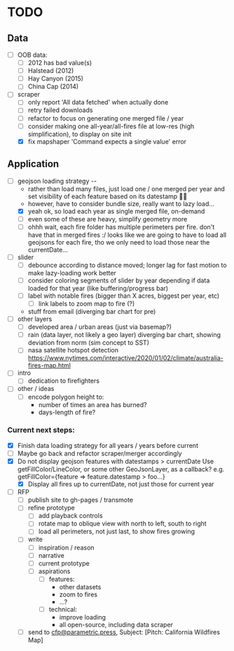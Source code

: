 # TODO

## Data

- [ ] OOB data:
  - [ ] 2012 has bad value(s)
  - [ ] Halstead (2012)
  - [ ] Hay Canyon (2015)
  - [ ] China Cap (2014)
- [ ] scraper
  - [ ] only report 'All data fetched' when actually done
  - [ ] retry failed downloads
  - [ ] refactor to focus on generating one merged file / year
  - [ ] consider making one all-year/all-fires file at low-res (high simplification),
        to display on site init
  - [x] fix mapshaper 'Command expects a single value' error

## Application

- [ ] geojson loading strategy --
  - rather than load many files, just load one / one merged per year
    and set visibility of each feature based on its datestamp 🤦‍♀️
  - however, have to consider bundle size, really want to lazy load...
  - [x] yeah ok, so load each year as single merged file, on-demand
  - [ ] even some of these are heavy, simplify geometry more
  - [ ] ohhh wait, each fire folder has multiple perimeters per fire.
        don't have that in merged fires :/
        looks like we are going to have to load all geojsons for each fire,
        tho we only need to load those near the currentDate...
- [ ] slider
  - [ ] debounce according to distance moved; longer lag for fast motion to make lazy-loading work better
  - [ ] consider coloring segments of slider by year depending if data loaded for that year (like buffering/progress bar)
  - [ ] label with notable fires (bigger than X acres, biggest per year, etc)
    - [ ] link labels to zoom map to fire (?)
  - stuff from email (diverging bar chart for pre)
- [ ] other layers
  - [ ] developed area / urban areas (just via basemap?)
  - [ ] rain (data layer, not likely a geo layer)
        diverging bar chart, showing deviation from norm (sim concept to SST)
  - [ ] nasa satellite hotspot detection
        https://www.nytimes.com/interactive/2020/01/02/climate/australia-fires-map.html
- [ ] intro
  - [ ] dedication to firefighters
- [ ] other / ideas
  - [ ] encode polygon height to:
    - number of times an area has burned?
    - days-length of fire?

### Current next steps:

- [x] Finish data loading strategy for all years / years before current
- [ ] Maybe go back and refactor scraper/merger accordingly
- [x] Do not display geojson features with datestamps > currentDate
      Use getFillColor/LineColor, or some other GeoJsonLayer, as a callback?
      e.g. getFillColor={feature => feature.datestamp > foo...}
  - [x] Display all fires up to currentDate, not just those for current year
- [ ] RFP
  - [ ] publish site to gh-pages / transmote
  - [ ] refine prototype
    - [ ] add playback controls
    - [ ] rotate map to oblique view with north to left, south to right
    - [ ] load all perimeters, not just last, to show fires growing
  - [ ] write
    - [ ] inspiration / reason
    - [ ] narrative
    - [ ] current prototype
    - [ ] aspirations
      - [ ] features:
        - other datasets
        - zoom to fires
        - ...?
      - [ ] technical:
        - improve loading
        - all open-source, including data scraper
  - [ ] send to cfp@parametric.press, Subject: [Pitch: California Wildfires Map]
